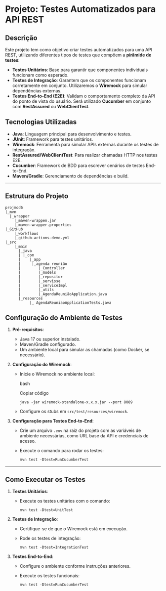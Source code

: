 
# Projeto: Testes Automatizados para API REST

## Descrição

Este projeto tem como objetivo criar testes automatizados para uma API REST, utilizando diferentes tipos de testes que compõem a **pirâmide de testes**:

-   **Testes Unitários**: Base para garantir que componentes individuais funcionam como esperado.
-   **Testes de Integração**: Garantem que os componentes funcionam corretamente em conjunto. Utilizaremos o **Wiremock** para simular dependências externas.
-   **Testes End-to-End (E2E)**: Validam o comportamento completo da API do ponto de vista do usuário. Será utilizado **Cucumber** em conjunto com **RestAssured** ou **WebClientTest**.

## Tecnologias Utilizadas

-   **Java**: Linguagem principal para desenvolvimento e testes.
-   **JUnit**: Framework para testes unitários.
-   **Wiremock**: Ferramenta para simular APIs externas durante os testes de integração.
-   **RestAssured/WebClientTest**: Para realizar chamadas HTTP nos testes E2E.
-   **Cucumber**: Framework de BDD para escrever cenários de testes End-to-End.
-   **Maven/Gradle**: Gerenciamento de dependências e build.

----------

## Estrutura do Projeto

```
projmod6  
|_mvn  
  |_wrapper  
    |_maven-wrappen.jar  
    |_maven-wrapper.properties  
|_GitHub  
    |_workflows  
    |_github-actions-demo.yml  
|_src  
    |_main  
      |_java  
      | |_com  
      |    |_app  
      |     |_agenda reunião  
      |        |_Controller  
      |        |_models  
      |        |_repositor  
      |        |_servisse  
      |        |_serviceImpl  
      |        |_utils  
      |        |_AgendaReuniãoApplication.java    
      |_resources  
           |_ AgendaReuniaoApplicationTests.java

```



## Configuração do Ambiente de Testes

1.  **Pré-requisitos**:
    
    -   Java 17 ou superior instalado.
    -   Maven/Gradle configurado.
    -   Um ambiente local para simular as chamadas (como Docker, se necessário).
2.  **Configuração do Wiremock**:
    
    -   Inicie o Wiremock no ambiente local:
        
        bash
        
        Copiar código
        
        `java -jar wiremock-standalone-x.x.x.jar --port 8089` 
        
    -   Configure os stubs em `src/test/resources/wiremock`.
3.  **Configuração para Testes End-to-End**:
    
    -   Crie um arquivo `.env` na raiz do projeto com as variáveis de ambiente necessárias, como URL base da API e credenciais de acesso.
    -   Execute o comando para rodar os testes:
      
        
        `mvn test -Dtest=RunCucumberTest` 
        

----------

## Como Executar os Testes

1.  **Testes Unitários**:
    
    -   Execute os testes unitários com o comando:
        
             
        `mvn test -Dtest=UnitTest` 
        
2.  **Testes de Integração**:
    
    -   Certifique-se de que o Wiremock está em execução.
    -   Rode os testes de integração:
            
        `mvn test -Dtest=IntegrationTest` 
        
3.  **Testes End-to-End**:
    
    -   Configure o ambiente conforme instruções anteriores.
    -   Execute os testes funcionais:
        
        `mvn test -Dtest=RunCucumberTest` 
        



